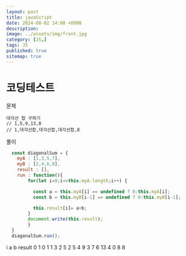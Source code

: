 ```yaml
---
layout: post
title: javaScript
date: 2024-08-02 14:00 +0900
description: 
image: ../assets/img/front.jpg
category: [JS,]
tags: JS
published: true
sitemap: true
---
```


# 코딩테스트

문제
````
대각선 합 구하기
// 1,5,9,13,8
// 1,대각선합,대각선합,대각선합,8
````

풀이
````javascript
  const diagonalSum = {
    myA : [1,3,5,7],
    myB : [2,4,6,8],
    result : [],
    run : function(){
      	for(let i=0;i<=this.myA.length;i++) {

          const a = this.myA[i] == undefined ? 0:this.myA[i];
          const b = this.myB[i-1] == undefined ? 0:this.myB[i-1];

          this.result[i]= a+b;
      	}
      	document.write(this.result);
    	}
  }
  diagonalSum.run();
````

i   a   b   result
0   1   0   1
1   3   2   5
2   5   4   9
3   7   6   13
4   0   8   8
